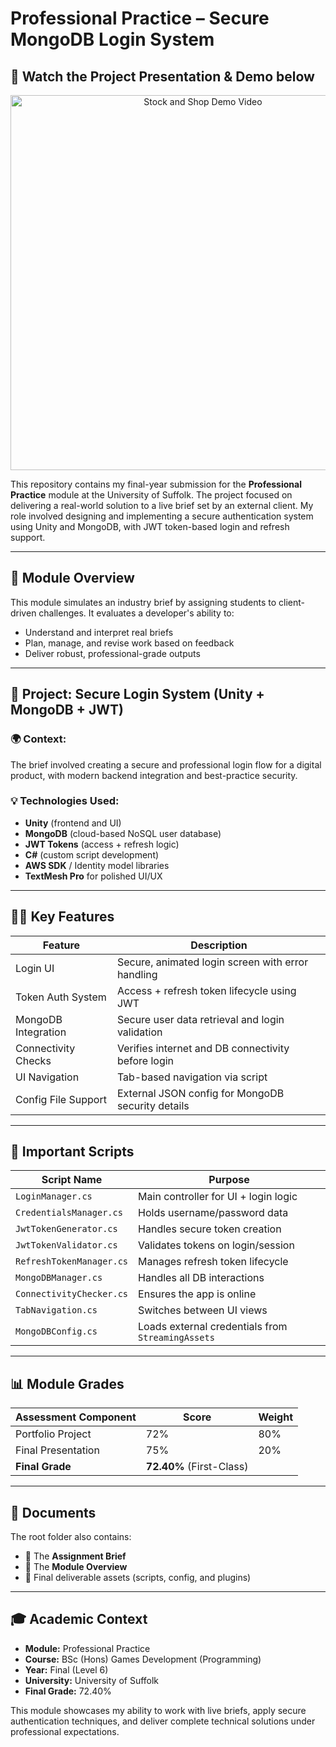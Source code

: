 # Professional Practice – Secure MongoDB Login System

## 🎥 Watch the Project Presentation & Demo below

<div align="center">
  <a href="https://www.youtube.com/watch?v=uripIPCbDrY" target="_blank">
    <img src="https://img.youtube.com/vi/uripIPCbDrY/0.jpg" alt="Stock and Shop Demo Video" width="600"/>
  </a>
</div>


This repository contains my final-year submission for the **Professional Practice** module at the University of Suffolk. The project focused on delivering a real-world solution to a live brief set by an external client. My role involved designing and implementing a secure authentication system using Unity and MongoDB, with JWT token-based login and refresh support.

---

## 🧠 Module Overview

This module simulates an industry brief by assigning students to client-driven challenges. It evaluates a developer's ability to:

- Understand and interpret real briefs
- Plan, manage, and revise work based on feedback
- Deliver robust, professional-grade outputs

---

## 🔐 Project: Secure Login System (Unity + MongoDB + JWT)

### 🌍 Context:
The brief involved creating a secure and professional login flow for a digital product, with modern backend integration and best-practice security.

### 💡 Technologies Used:
- **Unity** (frontend and UI)
- **MongoDB** (cloud-based NoSQL user database)
- **JWT Tokens** (access + refresh logic)
- **C#** (custom script development)
- **AWS SDK** / Identity model libraries
- **TextMesh Pro** for polished UI/UX

---

## 👨‍💻 Key Features

| Feature                     | Description |
|-----------------------------|-------------|
| Login UI                   | Secure, animated login screen with error handling |
| Token Auth System          | Access + refresh token lifecycle using JWT |
| MongoDB Integration        | Secure user data retrieval and login validation |
| Connectivity Checks        | Verifies internet and DB connectivity before login |
| UI Navigation              | Tab-based navigation via script |
| Config File Support        | External JSON config for MongoDB security details |

---

## 📂 Important Scripts

| Script Name              | Purpose |
|--------------------------|---------|
| `LoginManager.cs`        | Main controller for UI + login logic |
| `CredentialsManager.cs`  | Holds username/password data |
| `JwtTokenGenerator.cs`   | Handles secure token creation |
| `JwtTokenValidator.cs`   | Validates tokens on login/session |
| `RefreshTokenManager.cs` | Manages refresh token lifecycle |
| `MongoDBManager.cs`      | Handles all DB interactions |
| `ConnectivityChecker.cs` | Ensures the app is online |
| `TabNavigation.cs`       | Switches between UI views |
| `MongoDBConfig.cs`       | Loads external credentials from `StreamingAssets` |

---

## 📊 Module Grades

| Assessment Component | Score  | Weight |
|----------------------|--------|--------|
| Portfolio Project     | 72%    | 80%    |
| Final Presentation    | 75%    | 20%    |
| **Final Grade**       | **72.40%** (First-Class) |

---

## 🧾 Documents

The root folder also contains:
- 📑 The **Assignment Brief**
- 📘 The **Module Overview**
- 🎯 Final deliverable assets (scripts, config, and plugins)

---

## 🎓 Academic Context

- **Module:** Professional Practice
- **Course:** BSc (Hons) Games Development (Programming)
- **Year:** Final (Level 6)
- **University:** University of Suffolk
- **Final Grade:** 72.40%

This module showcases my ability to work with live briefs, apply secure authentication techniques, and deliver complete technical solutions under professional expectations.

